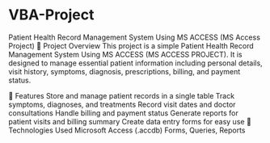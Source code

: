 # VBA-Project
Patient Health Record Management System Using MS ACCESS (MS Access Project)
📌 Project Overview
This project is a simple Patient Health Record Management System Using MS ACCESS (MS ACCESS PROJECT). It is designed to manage essential patient information including personal details, visit history, symptoms, diagnosis, prescriptions, billing, and payment status.

📂 Features
Store and manage patient records in a single table
Track symptoms, diagnoses, and treatments
Record visit dates and doctor consultations
Handle billing and payment status
Generate reports for patient visits and billing summary
Create data entry forms for easy use
🧱 Technologies Used
Microsoft Access (.accdb)
Forms, Queries, Reports
